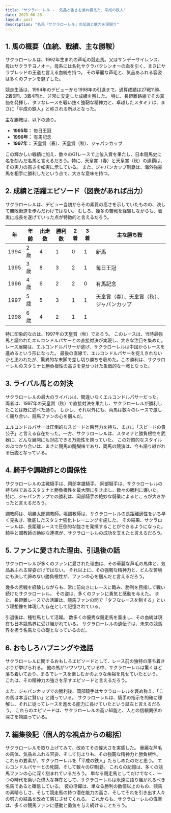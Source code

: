 ```yaml
---
title: "サクラローレル -  気品と強さを兼ね備えた、平成の鉄人"
date: 2025-06-28
layout: post
description: "名馬『サクラローレル』の伝説と魅力を深堀り"
---
```


## 1. 馬の概要（血統、戦績、主な勝鞍）

サクラローレルは、1992年生まれの芦毛の競走馬。父はサンデーサイレンス、母はサクラチヨノオー。母系には名牝サクラバクシンオーの血を引く、まさにサラブレッドの王道と言える血統を持つ。  その華麗な芦毛と、気品あふれる容姿は多くのファンを魅了した。

競走生活は、1994年のデビューから1998年の引退まで。通算成績は27戦11勝、2着6回、3着4回と、非常に安定した成績を残した。  特に、長距離路線でその真価を発揮し、タフなレースを戦い抜く強靭な精神力と、卓越したスタミナは、まさに「平成の鉄人」と称される所以となった。

主な勝鞍は、以下の通り。

* **1995年：** 毎日王冠
* **1996年：** 有馬記念
* **1997年：** 天皇賞（春）、天皇賞（秋）、ジャパンカップ

この輝かしい戦績に加え、数々のG1レースで上位入賞を果たし、日本競馬史に名を刻んだ名馬と言えるだろう。特に、天皇賞（春）と天皇賞（秋）の連覇は、その実力の高さを如実に示している。  また、ジャパンカップ制覇は、海外強豪馬を相手に勝利したという点で、大きな意味を持つ。


## 2. 成績と活躍エピソード（図表があれば出力）

サクラローレルは、デビュー当初からその素質の高さを示していたものの、決して無敗街道を歩んだわけではない。  むしろ、幾多の苦戦を経験しながらも、着実に成長を遂げていった点が特徴的と言えるだろう。

| 年 | 年齢 | 出走数 | 勝利数 | 2着 | 3着 | 主な勝ち鞍 |
|---|---|---|---|---|---|---|
| 1994 | 2歳 | 4 | 1 | 0 | 1 | 新馬 |
| 1995 | 3歳 | 8 | 3 | 2 | 1 | 毎日王冠 |
| 1996 | 4歳 | 6 | 2 | 2 | 0 | 有馬記念 |
| 1997 | 5歳 | 5 | 3 | 1 | 1 | 天皇賞（春）、天皇賞（秋）、ジャパンカップ |
| 1998 | 6歳 | 4 | 2 | 1 | 1 |  |


特に印象的なのは、1997年の天皇賞（秋）であろう。  このレースは、当時最強馬と謳われたエルコンドルパサーとの直接対決が実現し、大きな注目を集めた。  レース展開は、エルコンドルパサーが逃げ、サクラローレルは中団からレースを進めるという形になった。  最後の直線で、エルコンドルパサーを捉えきれないかと思われたが、驚異的な末脚で差し切り勝ちを収めた。この勝利は、サクラローレルのスタミナと勝負根性の高さを見せつけた象徴的な一戦となった。


## 3. ライバル馬との対決

サクラローレルの最大のライバルは、間違いなくエルコンドルパサーだった。  両者は、1997年の天皇賞（秋）で直接対決を果たし、サクラローレルが勝利したことは既に述べた通り。  しかし、それ以外にも、両馬は数々のレースで激しく競り合い、競馬ファンの心を掴んだ。  

エルコンドルパサーは圧倒的なスピードと瞬発力を持ち、まさに「スピードの貴公子」と言える存在だった。一方、サクラローレルは、スタミナと勝負根性を武器に、どんな展開にも対応できる万能性を誇っていた。  この対照的なスタイルのぶつかり合いは、まさに競馬の醍醐味であり、両馬の競演は、今も語り継がれる伝説となっている。


## 4. 騎手や調教師との関係性

サクラローレルの主戦騎手は、岡部幸雄騎手。  岡部騎手は、サクラローレルの持ち味であるスタミナと勝負根性を最大限に引き出し、数々の勝利に導いた。  特に、ジャパンカップでの勝利は、岡部騎手の絶妙な騎乗によるところが大きかったと言えるだろう。

調教師は、境勝太郎調教師。境調教師は、サクラローレルの長距離適性をいち早く見抜き、徹底したスタミナ強化トレーニングを施した。  その結果、サクラローレルは、長距離レースで圧倒的な強さを発揮することができるようになった。  騎手と調教師の絶妙な連携が、サクラローレルの成功を支えたと言えるだろう。


## 5. ファンに愛された理由、引退後の話

サクラローレルが多くのファンに愛された理由は、その華麗な芦毛の馬体と、気品あふれる容姿だけではない。  それ以上に、その強靭な精神力と、どんな苦境にも決して諦めない勝負根性が、ファンの心を掴んだと言えるだろう。

幾多の苦戦を経験しながらも、常に前向きにレースに臨み、勝利を目指して戦い続けたサクラローレル。  その姿は、多くのファンに勇気と感動を与えた。  また、長距離レースでの活躍は、競馬ファンの間で「タフなレースを制する」という理想像を体現した存在として記憶されている。

引退後は、種牡馬として活躍。  数多くの優秀な競走馬を輩出し、その血統は現在も日本競馬界に受け継がれている。  サクラローレルの遺伝子は、未来の競馬界を担う名馬たちの礎となっているのだ。


## 6. おもしろハプニングや逸話

サクラローレルに関するおもしろエピソードとして、レース前の独特の落ち着きぶりが挙げられる。  他の馬がソワソワしている中、サクラローレルは驚くほど落ち着いており、まるでレースを楽しむかのような余裕を見せていたという。  これは、その精神力の強さを示すエピソードと言えるだろう。

また、ジャパンカップでの勝利後、岡部騎手はサクラローレルを褒め称え、「この馬は本当に賢い」と語っている。  サクラローレルは、騎手の指示を的確に理解し、それに従ってレースを進める能力に長けていたという証左と言えるだろう。  これらのエピソードは、サクラローレルの高い知能と、人との信頼関係の深さを物語っている。


## 7. 編集後記（個人的な視点からの総括）

サクラローレルを取り上げてみて、改めてその偉大さを実感した。  華麗な芦毛の馬体、気品あふれる容姿、そして何よりも、その強靭な精神力と勝負根性。  これらの要素が、サクラローレルを「平成の鉄人」たらしめたのだと思う。  エルコンドルパサーとの死闘、そして数々のG1制覇。  これらの記憶は、多くの競馬ファンの心に深く刻まれているだろう。  単なる競走馬としてだけでなく、一つの時代を築いた偉大な存在として、サクラローレルは永遠に語り継がれるべき名馬であると確信している。  彼の活躍は、単なる勝利の数値以上のもの、競馬の素晴らしさ、そして競走馬の持つ潜在能力の高さ、そしてそれを引き出す人々の努力の結晶を改めて感じさせてくれる。  これからも、サクラローレルの偉業は、多くの競馬ファンに感動と勇気を与え続けることだろう。
